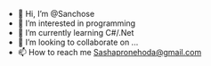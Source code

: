 - 👋 Hi, I’m @Sanchose
- 👀 I’m interested in programming
- 🌱 I’m currently learning C#/.Net
- 💞️ I’m looking to collaborate on ...
- 📫 How to reach me Sashapronehoda@gmail.com

<!---
Sanchose/Sanchose is a ✨ special ✨ repository because its `README.md` (this file) appears on your GitHub profile.
You can click the Preview link to take a look at your changes.
--->
